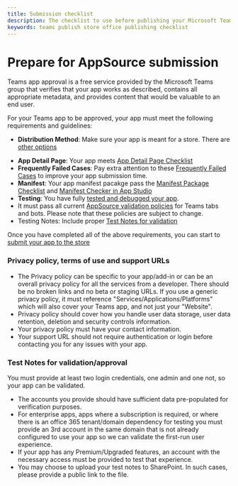 ```yaml
---
title: Submission checklist 
description: The checklist to use before publishing your Microsoft Teams app to AppSource
keywords: teams publish store office publishing checklist
---
```

# Prepare for AppSource submission  

Teams app approval is a free service provided by the Microsoft Teams group that verifies that your app works as described, contains all appropriate metadata, and provides content that would be valuable to an end user.

For your Teams app to be approved, your app must meet the following requirements and guidelines:

* **Distribution Method**: Make sure your app is meant for a store. There are [other options](../../overview.md)
<!-- * **App Functionality**: Your app meets [App Functionality guildeline](app-functionality-requirement.md) to deploy your app without submitting to AppSource. -->
* **App Detail Page**: Your app meets [App Detail Page Checklist](app-detail-page-checklist.md)
* **Frequently Failed Cases**: Pay extra attention to these [Frequently Failed Cases](frequently-failed-cases.md) to improve your app submission time.
* **Manifest**: Your app manifest pacakge pass the [Manifest Package Checklist](office-store-checklist.md) and [Manifest Checker in App Studio]()
* **Testing**: You have fully [tested and debugged your app](../../../build-and-test/debug.md).
* It must pass all current [AppSource validation policies](https://dev.office.com/officestore/docs/validation-policies) for Teams tabs and bots. Please note that these policies are subject to change.
* Testing Notes: Include proper [Test Notes for validation](#Test-Notes-for-validation/approval)

Once you have completed all of the above requirements, you can start to [submit your app to the store](appsource-submission-walkthrough.md)


### Privacy policy, terms of use and support URLs

* The Privacy policy can be specific to your app/add-in or can be an overall privacy policy for all the services from a developer. There should be no broken links and no beta or staging URLs. If you use a generic privacy policy, it must reference "Services/Applications/Platforms" which will also cover your Teams app, and not just your "Website".
* Privacy policy should cover how you handle user data storage, user data retention, deletion and security controls information.
* Your privacy policy must have your contact information.
* Your support URL should not require authentication or login before contacting you for any issues with your app.


### Test Notes for validation/approval

You must provide at least two login credentials, one admin and one not, so your app can be validated.

* The accounts you provide should have sufficient data pre-populated for verification purposes.
* For enterprise apps, apps where a subscription is required, or where there is an office 365 tenant/domain dependency for testing you must provide an 3rd account in the same domain that is not already configured to use your app so we can validate the first-run user experience.
* If your app has any Premium/Upgraded features, an account with the necessary access must be provided to test that experience.
* You may choose to upload your test notes to SharePoint. In such cases, please provide a public link to the file.